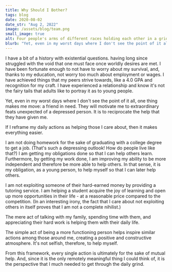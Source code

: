 ```yaml
---
title: Why Should I Bother?
tags: blog
date: 2020-08-02
date_str: "Aug 2, 2022"
image: /assets/blog/team.png
small_image: true
alt: Four people's arms of different races holding each other in a grid. 
blurb: "Yet, even in my worst days where I don't see the point of it all, one thing makes me move: a friend in need."
---
```


I have a bit of a history with existential questions. having long since struggled with the void that one must face once worldly desires are met. I have been fortunate enough to not have to worry about my survival, and, thanks to my education, not worry too much about employment or wages. I have achieved things that my peers strive towards, like a 4.0 GPA and recognition for my craft. I have experienced a relationship and know it's not the fairy tails that adults like to portray it as to young people.

Yet, even in my worst days where I don't see the point of it all, one thing makes me move: a friend in need. They will motivate me to extraordinary feats unexpected of a depressed person. It is to reciprocate the help that they have given me.

If I reframe my daily actions as helping those I care about, then it makes everything easier.

I am not doing homework for the sake of graduating with a college degree to get a job. (That's such a depressing outlook! How do people live like that?) I am getting my obligations done so that I can help others learn. Furthermore, by getting my work done, I am improving my ability to be more independent and therefore be more able to help others. In that sense, it is my obligation, as a young person, to help myself so that I can later help others.

I am not exploiting someone of their hard-earned money by providing a tutoring service. I am helping a student acquire the joy of learning and open up more opportunities in their life - at a reasonable price compared to the competition. (In an interesting irony, the fact that I care about not exploiting others in itself proves that I am not a complete nihilist.)

The mere act of talking with my family, spending time with them, and appreciating their hard work is helping them with their daily life.

The simple act of being a more functioning person helps inspire similar actions among those around me, creating a positive and constructive atmosphere. It's not selfish, therefore, to help myself.

From this framework, every single action is ultimately for the sake of mutual help. And, since it is the only remotely meaningful thing I could think of, it is the perspective that I much needed to get through the daily grind.
